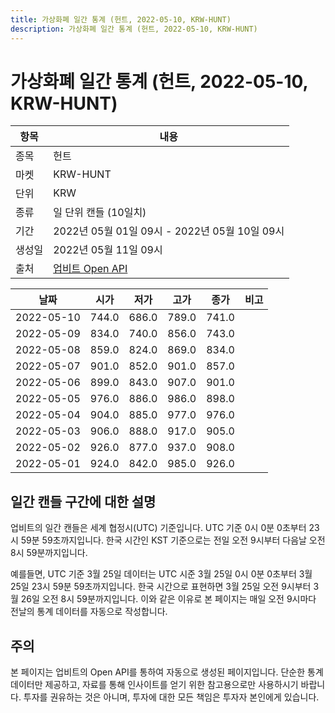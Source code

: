 ```yaml
---
title: 가상화폐 일간 통계 (헌트, 2022-05-10, KRW-HUNT)
description: 가상화폐 일간 통계 (헌트, 2022-05-10, KRW-HUNT)
---
```



가상화폐 일간 통계 (헌트, 2022-05-10, KRW-HUNT)
===

|항목|내용|
|--|--|
|종목|헌트|
|마켓|KRW-HUNT|
|단위|KRW|
|종류|일 단위 캔들 (10일치)|
|기간|2022년 05월 01일 09시 - 2022년 05월 10일 09시|
|생성일|2022년 05월 11일 09시|
|출처|[업비트 Open API](https://docs.upbit.com)|


|날짜|시가|저가|고가|종가|비고|
|--|--|--|--|--|--|
|2022-05-10|744.0|686.0|789.0|741.0|    |
|2022-05-09|834.0|740.0|856.0|743.0|    |
|2022-05-08|859.0|824.0|869.0|834.0|    |
|2022-05-07|901.0|852.0|901.0|857.0|    |
|2022-05-06|899.0|843.0|907.0|901.0|    |
|2022-05-05|976.0|886.0|986.0|898.0|    |
|2022-05-04|904.0|885.0|977.0|976.0|    |
|2022-05-03|906.0|888.0|917.0|905.0|    |
|2022-05-02|926.0|877.0|937.0|908.0|    |
|2022-05-01|924.0|842.0|985.0|926.0|    |


일간 캔들 구간에 대한 설명
---


업비트의 일간 캔들은 세계 협정시(UTC) 기준입니다. 
UTC 기준 0시 0분 0초부터 23시 59분 59초까지입니다. 
한국 시간인 KST 기준으로는 전일 오전 9시부터 다음날 오전 8시 59분까지입니다. 


예를들면, UTC 기준 3월 25일 데이터는 UTC 시준 3월 25일 0시 0분 0초부터 3월 25일 23시 59분 59초까지입니다. 
한국 시간으로 표현하면 3월 25일 오전 9시부터 3월 26일 오전 8시 59분까지입니다. 
이와 같은 이유로 본 페이지는 매일 오전 9시마다 전날의 통계 데이터를 자동으로 작성합니다. 


주의
---


본 페이지는 업비트의 Open API를 통하여 자동으로 생성된 페이지입니다. 
단순한 통계 데이터만 제공하고, 자료를 통해 인사이트를 얻기 위한 참고용으로만 사용하시기 바랍니다. 
투자를 권유하는 것은 아니며, 투자에 대한 모든 책임은 투자자 본인에게 있습니다. 
